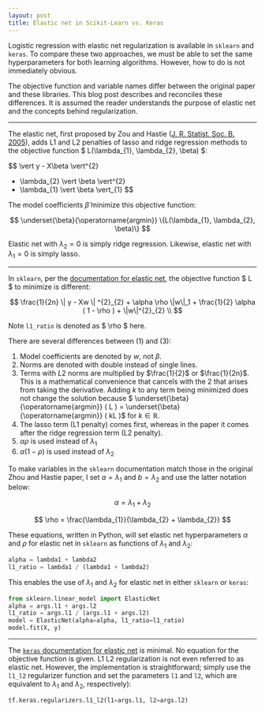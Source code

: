 ```yaml
---
layout: post
title: Elastic net in Scikit-Learn vs. Keras
---
```


Logistic regression with elastic net regularization is available in `sklearn` and `keras`. To compare these two approaches, we must be able to set the same hyperparameters for both learning algorithms. However, how to do is not immediately obvious.

The objective function and variable names differ between the original paper and these libraries. This blog post describes and reconciles these differences. It is assumed the reader understands the purpose of elastic net and the concepts behind regularization.

---

The elastic net, first proposed by Zou and Hastie ([J. R. Statist. Soc. B. 2005](http://web.stanford.edu/~hastie/Papers/B67.2%20(2005)%20301-320%20Zou%20&%20Hastie.pdf)), adds L1 and L2 penalties of lasso and ridge regression methods to the objective function $ L(\lambda_{1}, \lambda_{2}, \beta) $:

$$
\vert y - X\beta \vert^{2}
+ \lambda_{2} \vert \beta \vert^{2}
+ \lambda_{1} \vert \beta \vert_{1}
$$

The model coefficients $\hat{\beta}$ minimize this objective function:

$$
\underset{\beta}{\operatorname{argmin}} \{L(\lambda_{1}, \lambda_{2}, \beta)\}
$$


Elastic net with $\lambda_{2}=0$ is simply ridge regression. Likewise, elastic net with $\lambda_{1}=0$ is simply lasso.

---

In `sklearn`, per the [documentation for elastic net](https://scikit-learn.org/stable/modules/generated/sklearn.linear_model.ElasticNet.html), the objective function $ L $ to minimize is different:

$$
\frac{1}{2n} \| y - Xw \| ^{2}_{2} + \alpha \rho \|w\|_1 + \frac{1}{2} \alpha ( 1 - \rho ) + \|w\|^{2}_{2} \\
$$

Note `l1_ratio` is denoted as $ \rho $ here.

There are several differences between (1) and (3):

1. Model coefficients are denoted by $w$, not $\beta$.
1. Norms are denoted with double instead of single lines.
1. Terms with $L2$ norms are multiplied by $\frac{1}{2}$ or $\frac{1}{2n}$. This is a mathematical convenience that cancels with the $2$ that arises from taking the derivative. Adding $k$ to any term being minimized does not change the solution because 
$ \underset{\beta}{\operatorname{argmin}} ( L ) = \underset{\beta}{\operatorname{argmin}} ( kL )$ for $k \in \mathbb{R}$.
1. The lasso term (L1 penalty) comes first, whereas in the paper it comes after the ridge regression term (L2 penalty).
1. $\alpha \rho$ is used instead of $\lambda_{1}$
1. $\alpha (1-\rho)$ is used instead of $\lambda_{2}$

To make variables in the `sklearn` documentation match those in the original Zhou and Hastie paper, I set $a=\lambda_{1}$ and $b=\lambda_{2}$ and use the latter notation below:

$$ \alpha = \lambda_{1} + \lambda_{2} $$

$$ \rho = \frac{\lambda_{1}}{\lambda_{2} + \lambda_{2}} $$

These equations, written in Python, will set elastic net hyperparameters $\alpha$ and $\rho$ for elastic net in `sklearn` as functions of $\lambda_{1}$ and $\lambda_{2}$:

```python
alpha = lambda1 + lambda2 
l1_ratio = lambda1 / (lambda1 + lambda2)
```

This enables the use of $\lambda_{1}$ and $\lambda_{2}$ for elastic net in either `sklearn` or `keras`:

```python
from sklearn.linear_model import ElasticNet
alpha = args.l1 + args.l2
l1_ratio = args.l1 / (args.l1 + args.l2)
model = ElasticNet(alpha=alpha, l1_ratio=l1_ratio)
model.fit(X, y)
```


---

The [`keras` documentation for elastic net](https://keras.io/api/layers/regularizers/#l1l2-function) is minimal. No equation for the objective function is given. L1 L2 regularization is not even referred to as elastic net. However, the implementation is straightforward; simply use the `l1_l2` regularizer function and set the parameters `l1` and `l2`, which are equivalent to $\lambda_{1}$ and $\lambda_{2}$, respectively):

```python
tf.keras.regularizers.l1_l2(l1=args.l1, l2=args.l2)
```

